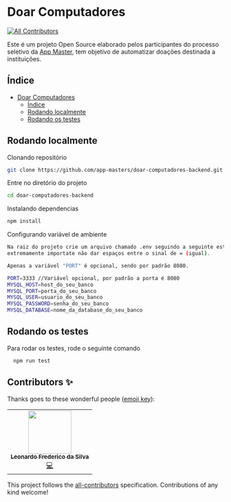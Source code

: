 # Doar Computadores
<!-- ALL-CONTRIBUTORS-BADGE:START - Do not remove or modify this section -->
[![All Contributors](https://img.shields.io/badge/all_contributors-1-orange.svg?style=flat-square)](#contributors-)
<!-- ALL-CONTRIBUTORS-BADGE:END -->

Este é um projeto Open Source elaborado pelos participantes do processo seletivo da 
[App Master](https://www.appmasters.io/), tem objetivo de automatizar doações destinada
a instituições.




## Índice

- [Doar Computadores](#doar-computadores)
  - [Índice](#índice)
  - [Rodando localmente](#rodando-localmente)
  - [Rodando os testes](#rodando-os-testes)

## Rodando localmente

Clonando repositório

```bash
git clone https://github.com/app-masters/doar-computadores-backend.git
```

Entre no diretório do projeto

```bash
cd doar-computadores-backend
```

Instalando dependencias

```bash
npm install
```

Configurando variável de ambiente

```bash
Na raiz do projeto crie um arquivo chamado .env seguindo a seguinte estrutura, é 
extremamente importate não dar espaços entre o sinal de = (igual).

Apenas a variável "PORT" é opcional, sendo por padrão 8080.

PORT=3333 //Variável opcional, por padrão a porta é 8080
MYSQL_HOST=host_do_seu_banco
MYSQL_PORT=porta_do_seu_banco
MYSQL_USER=usuario_do_seu_banco
MYSQL_PASSWORD=senha_do_seu_banco
MYSQL_DATABASE=nome_da_database_do_seu_banco
```


## Rodando os testes

Para rodar os testes, rode o seguinte comando

```bash
  npm run test
```

## Contributors ✨

Thanks goes to these wonderful people ([emoji key](https://allcontributors.org/docs/en/emoji-key)):

<!-- ALL-CONTRIBUTORS-LIST:START - Do not remove or modify this section -->
<!-- prettier-ignore-start -->
<!-- markdownlint-disable -->
<table>
  <tr>
    <td align="center"><a href="https://github.com/leofredy"><img src="https://avatars.githubusercontent.com/u/62650643?v=4?s=100" width="100px;" alt=""/><br /><sub><b>Leonardo Frederico da Silva</b></sub></a><br /><a href="https://github.com/App Master/doar-computadores-backend/commits?author=leofredy" title="Code">💻</a></td>
  </tr>
</table>

<!-- markdownlint-restore -->
<!-- prettier-ignore-end -->

<!-- ALL-CONTRIBUTORS-LIST:END -->

This project follows the [all-contributors](https://github.com/all-contributors/all-contributors) specification. Contributions of any kind welcome!